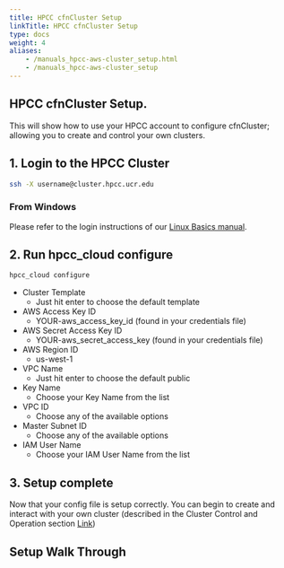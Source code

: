 ```yaml
---
title: HPCC cfnCluster Setup 
linkTitle: HPCC cfnCluster Setup 
type: docs
weight: 4
aliases:
    - /manuals_hpcc-aws-cluster_setup.html
    - /manuals_hpcc-aws-cluster_setup
---
```


## HPCC cfnCluster Setup.
This will show how to use your HPCC account to configure cfnCluster; allowing you to create and control your own clusters.

## 1. Login to the HPCC Cluster

```bash
ssh -X username@cluster.hpcc.ucr.edu
```

### From Windows
Please refer to the login instructions of our [Linux Basics manual](/manuals/linux_basics/intro/#windows).


## 2. Run hpcc_cloud configure

```bash
hpcc_cloud configure
```

* Cluster Template
  * Just hit enter to choose the default template
* AWS Access Key ID
  * YOUR-aws_access_key_id (found in your credentials file)
* AWS Secret Access Key ID 
  * YOUR-aws_secret_access_key (found in your credentials file)
* AWS Region ID
  * us-west-1
* VPC Name
  * Just hit enter to choose the default public
* Key Name
  * Choose your Key Name from the list
* VPC ID
  * Choose any of the available options
* Master Subnet ID
  * Choose any of the available options
* IAM User Name 
  * Choose your IAM User Name from the list


## 3. Setup complete

Now that your config file is setup correctly. You can begin to create and interact with your own cluster (described in the Cluster Control and Operation section [Link](/manuals/hpcc_cloud/aws/operation/))

## Setup Walk Through

<script id="asciicast-ewZjGbJkX0ZpE2sla5BoZ9aRq" src="https://asciinema.org/a/ewZjGbJkX0ZpE2sla5BoZ9aRq.js" async data-autoplay="false" data-size="small" data-speed="3"></script>